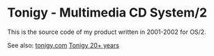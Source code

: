 # Tonigy - Multimedia CD System/2

This is the source code of my product written in 2001-2002 for OS/2.

See also:
[tonigy.com](https://tonigy.com/)
[Tonigy 20+ years](https://malykh.blogspot.com/2021/12/tonigy-20.html)



